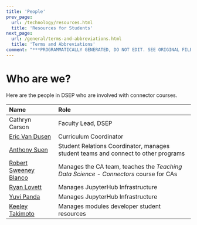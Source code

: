 ```yaml
---
title: 'People'
prev_page:
  url: /technology/resources.html
  title: 'Resources for Students'
next_page:
  url: /general/terms-and-abbreviations.html
  title: 'Terms and Abbreviations'
comment: "***PROGRAMMATICALLY GENERATED, DO NOT EDIT. SEE ORIGINAL FILES IN /content***"
---
```

# Who are we?

Here are the people in DSEP who are involved with connector courses.

| Name | Role |
| :--- | :--- |
| Cathryn Carson | Faculty Lead, DSEP |
| [Eric Van Dusen](mailto:ericvd@berkeley.edu) | Curriculum Coordinator |
| [Anthony Suen](mailto:anthonysuen@berkeley.edu) | Student Relations Coordinator, manages student teams and connect to other programs |
| [Robert Sweeney Blanco](mailto:robertsweeneyblanco@berkeley.edu ) | Manages the CA team, teaches the _Teaching Data Science - Connectors_ course for CAs |
| [Ryan Lovett](mailto:rylo@berkeley.edu) | Manages JupyterHub Infrastructure |
| [Yuvi Panda](mailto:yuvipanda@berkeley.edu) | Manages JupyterHub Infrastructure |
| [Keeley Takimoto](mailto:ktakimoto@berkeley.edu) | Manages modules developer student resources |



